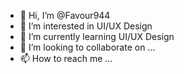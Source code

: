 - 👋 Hi, I’m @Favour944
- 👀 I’m interested in UI/UX Design 
- 🌱 I’m currently learning UI/UX Design
- 💞️ I’m looking to collaborate on ...
- 📫 How to reach me ...

<!---
Favour944/Favour944 is a ✨ special ✨ repository because its `README.md` (this file) appears on your GitHub profile.
You can click the Preview link to take a look at your changes.
--->
